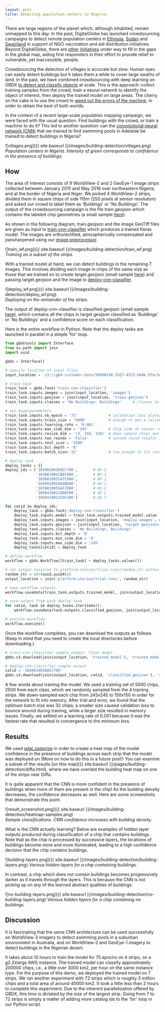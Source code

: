```yaml
---
layout: post
title: Detecting population centers in Nigeria
---
```


There are large regions of the planet which, although inhabited, remain unmapped to this day.
In the past, DigitalGlobe has launched crowdsourcing campaigns to detect remote population centers
in [Ethiopia](http://blog.tomnod.com/mapping-ethiopia), [Sudan](http://blog.tomnod.com/assessing-food-security-in-war-torn-south-sudan)
and [Swaziland](http://blog.tomnod.com/Mapping_Swaziland) in support of NGO vaccination and aid distribution initiatives.
Beyond DigitalGlobe, there are [other](http://www.missingmaps.org/) [initiatives](http://mappingafrica.princeton.edu/) under way to
fill in the gaps in the global map, aiding first responders in their effort to provide relief to vulnerable, yet inaccessible, people.

Crowdsourcing the detection of villages is accurate but slow. Human eyes can easily detect buildings but it takes them a while to cover large
swaths of land. In the past, we have combined crowdsourcing with deep learning on GBDX [to detect and classify objects](http://gbdxstories.digitalglobe.com/swimming-pools/) at scale. This is the approach: collect training samples from the crowd, train a neural network to identify the object of interest, then deploy the trained model on large areas.
The cherry on the cake is to use the crowd to [weed out the errors of the machine](http://blog.tomnod.com/crowd-and-machine-combo), in order to obtain the best of both worlds.

In the context of a recent large-scale population mapping campaign, we were faced with the usual question. Find buildings with the crowd, or train a machine to do it?
This led to another question: can the [convolutional neural network (CNN)](https://github.com/DigitalGlobe/mltools/blob/master/examples/polygon_classify_cnn/README.md) that we trained to find swimming pools in Adelaide be trained to detect buildings in Nigeria?

![villages.png]({{ site.baseurl }}/images/building-detection/villages.png)
*Population centers in Nigeria. Intensity of green corresponds to confidence in the presence of buildings.*

## How

The area of interest consists of 9 WorldView-2 and 2 GeoEye-1 image strips collected between January 2015 and May 2016 over northeastern Nigeria, and at the border of Nigeria and Niger. We picked 4 WorldView-2 strips, divided them in square chips of side 115m (250 pixels at sensor resolution) and asked our crowd to label them as 'Buildings' or 'No Buildings'. The output of the crowdsourcing campaign is the file train.geojson which contains the labeled chip geometries (a small sample [here](https://github.com/PlatformStories/building-detection/blob/master/train.geojson)).

As shown in the following diagram, train.geojson and the image GeoTiff files are given as input to [train-cnn-classifier](https://github.com/PlatformStories/swimming-pools/blob/master/docs/train-cnn-classifier.md) which produces a trained Keras model. The images are orthorectified, atmospherically compensated and pansharpened using our [image preprocessor](https://gbdxdocs.digitalglobe.com/docs/advanced-image-preprocessor).

![train_wf.png]({{ site.baseurl }}/images/building-detection/train_wf.png)  
*Training on a subset of the strips.*

With a trained model at hand, we can detect buildings in the remaining 7 images. This involves dividing each image
in chips of the same size as those that we trained on to create target.geojson (small sample [here](https://github.com/PlatformStories/building-detection/blob/master/target.geojson))
and passing target.geojson and the image to [deploy-cnn-classifier](https://github.com/PlatformStories/swimming-pools/blob/master/docs/deploy-cnn-classifier.md).

![deploy_wf.png]({{ site.baseurl }}/images/building-detection/deploy_wf.png)  
*Deploying on the remainder of the strips.*

The output of deploy-cnn-classifier is classified.geojson (small sample [here](https://github.com/PlatformStories/building-detection/blob/master/classified.geojson)),
which contains all the chips in target.geojson classified as 'Buildings' or 'No Buildings'
and a confidence score on each classification.

Here is the entire workflow in Python. Note that the deploy tasks are launched in parallel in a simple 'for' loop.

```python
from gbdxtools import Interface
from os.path import join
import uuid

gbdx = Interface()

# specify location of input files
input_location = 's3://gbd-customer-data/58600248-2927-4523-b44b-5fec3d278c09/platform-stories/building-detection'

# train task
train_task = gbdx.Task('train-cnn-classifier')
train_task.inputs.images = join(input_location, 'images')
train_task.inputs.geojson = join(input_location, 'train-geojson')
train_task.inputs.classes = 'No Buildings, Buildings'     # classes in train.geojson

# set hyperparameters
train_task.inputs.nb_epoch = '75'              # validation loss plateaus at around 60 - 70 epochs
train_task.inputs.train_size = '5000'          # enough to get a reliable model, too much higher will make training too slow
train_task.inputs.learning_rate = '0.001'
train_task.inputs.max_side_dim = '245'         # chip side at sensor resolution
train_task.inputs.resize_dim = '(3, 150, 150)' # down sample chips due to memory constraints
train_task.inputs.two_rounds = 'False'         # second round results in low recall
train_task.inputs.test_size = '1500'
train_task.inputs.bit_depth = '8'      
train_task.inputs.batch_size='32'              # low enough to fit into memory

# deploy task
deploy_tasks = {}
deploy_ids = ['103001003D8CC700',       # WV-2
              '1030010041B6F800',       # WV-2   
              '1030010051A75500',       # WV-2  
              '1030010054A8BD00',       # WV-2
              '1030010055AF2D00',       # WV-2
              '10504100120ADF00',       # GE-1
              '1050410012CDC100']       # GE-1

for catid in deploy_ids:
    deploy_task = gbdx.Task('deploy-cnn-classifier')
    deploy_task.inputs.model = train_task.outputs.trained_model.value     # Trained model from train_task
    deploy_task.inputs.images = join(input_location, 'deploy-images', catid)
    deploy_task.inputs.geojson = join(input_location, 'target-geojsons', catid)
    deploy_task.inputs.classes = 'No Buildings, Buildings'
    deploy_task.inputs.bit_depth = '8'
    deploy_task.inputs.min_side_dim = '0'    
    deploy_task.inputs.max_side_dim = '245'
    deploy_tasks[catid] = deploy_task

# define workflow
workflow = gbdx.Workflow([train_task] + deploy_tasks.values())

# set output location to platform-stories/trial-runs/random_str within your bucket/prefix
random_str = str(uuid.uuid4())
output_location = join('platform-stories/trial-runs', random_str)

# save workflow outputs
workflow.savedata(train_task.outputs.trained_model, join(output_location, 'trained_model'))

# save output from each deploy_task
for catid, task in deploy_tasks.iteritems():
    workflow.savedata(task.outputs.classified_geojson, join(output_location, catid, 'classified_geojson'))

# execute workflow
workflow.execute()
```

Once the workflow completes, you can download the outputs as follows.
(Keep in mind that you need to create the local directories before downloading.)

```python
# train-cnn-classifier sample output: final model
gbdx.s3.download(join(output_location, 'trained_model'), 'trained_model')

# deploy-cnn-classifier sample output
catid = '103001003D8CC700'
gbdx.s3.download(join(output_location, catid, 'classified_geojson'), 'classified_geojson')
```

A few words about training the model. We used a training set of 5000 chips, 2500 from each class, which we randomly sampled from the 4 training strips. We down-sampled each chip from 245x245 to 150x150 in order for the network to fit into memory.
After trial and error, we found that the optimum batch size was 32 chips; a smaller size caused validation loss to bounce around during training, while a larger size resulted in memory issues. Finally, we settled on a learning rate of 0.001 because it was the fastest rate that resulted in convergence to the minimum loss.


## Results

We used [gdal_rasterize](http://www.gdal.org/gdal_rasterize.html) in order to create a heat map
of the model confidence in the presence of buildings across each strip that the model was deployed on
(More on how to do this in a future post!) You can examine a subset of the results [on this map]({{ site.baseurl }}/pages/building-detection/diffa.html), where we have overlaid the building heat map on one of the strips near Diffa.

It is quite apparent that the CNN is more confident in the presence of buildings when more of them are
present in the chip! As the building density decreases, the confidence decreases as well. Here are some screenshots
that demonstrate this point.

![result_screenshot.png]({{ site.baseurl }}/images/building-detection/heatmap-samples.png)  
*Sample classifications. CNN confidence increases with building density.*

What is the CNN actually learning? Below are examples of hidden layer outputs produced during classification of a chip that contains buildings. Note that as the chip is processed by successive layers, the locations of buildings become more and more illuminated, leading to a high confidence decision that the chip contains buildings.

![building-layers.png]({{ site.baseurl }}/images/building-detection/building-layers.png)
*Various hidden layers for a chip containing buildings.*

In contrast, a chip which does not contain buildings becomes progressively darker as it travels through the layers. This is because the CNN is not picking up on any of the learned abstract qualities of buildings.

![no-building-layers.png]({{ site.baseurl }}/images/building-detection/no-building-layers.png)
*Various hidden layers for a chip containing no buildings.*


## Discussion

It is fascinating that the same CNN architecture can be used successfully on WorldView-3 imagery to
detect swimming pools in a suburban environment in Australia, and on WorldView-2 and GeoEye-1 imagery to detect buildings in the Nigerian desert.

It takes about 10 hours to train the model for 75 epochs on 4 strips, on a
g2.2xlarge AWS instance. The trained model can classify approximately 200000 chips, i.e., a little over 3000 km2, per hour on the same instance type. For the purpose of this demo, we deployed the trained model on 7 strips. We ran another experiment with 72 strips which is roughly 3 million chips and a total area of around 40000 km2. It took a little less than 2 hours to complete this experiment. Due to the inherent parallelization offered by GBDX, this time is dictated by the size of the largest strip. Going from 7 to 72 strips is simply a matter of adding more catalog ids to the 'for' loop in our Python script.
